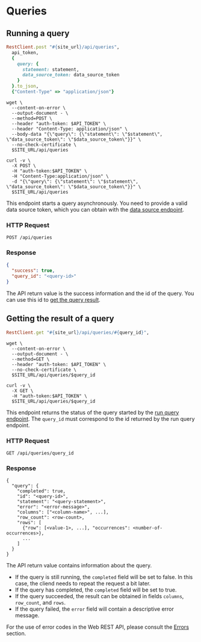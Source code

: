 # Queries

## Running a query

```ruby
RestClient.post "#{site_url}/api/queries",
  api_token,
  {
    query: {
      statement: statement,
      data_source_token: data_source_token
    }
  }.to_json,
  {"Content-Type" => "application/json"}
```

```shell
wget \
  --content-on-error \
  --output-document - \
  --method=POST \
  --header "auth-token: $API_TOKEN" \
  --header "Content-Type: application/json" \
  --body-data "{\"query\": {\"statement\": \"$statement\", \"data_source_token\": \"$data_source_token\"}}" \
  --no-check-certificate \
  $SITE_URL/api/queries
```

```curl
curl -v \
  -X POST \
  -H "auth-token:$API_TOKEN" \
  -H "Content-Type:application/json" \
  -d "{\"query\": {\"statement\": \"$statement\", \"data_source_token\": \"$data_source_token\"}}" \
  $SITE_URL/api/queries
```

This endpoint starts a query asynchronously. You need to provide a valid data source token, which you can obtain with the [data source endpoint](#get-the-list-of-all-data-sources).

### HTTP Request

`POST /api/queries`

### Response

```json
{
  "success": true,
  "query_id": "<query-id>"
}
```

The API return value is the success information and the id of the query. You can use this id to [get the query result](#getting-the-result-of-a-query).


## Getting the result of a query

```ruby
RestClient.get "#{site_url}/api/queries/#{query_id}",
```

```shell
wget \
  --content-on-error \
  --output-document - \
  --method=GET \
  --header "auth-token: $API_TOKEN" \
  --no-check-certificate \
  $SITE_URL/api/queries/$query_id
```

```curl
curl -v \
  -X GET \
  -H "auth-token:$API_TOKEN" \
  $SITE_URL/api/queries/$query_id
```

This endpoint returns the status of the query started by the [run query endpoint](#running-a-query). The `query_id` must correspond to the id returned by the run query endpoint.

### HTTP Request

`GET /api/queries/query_id`

### Response

```text
{
  "query": {
    "completed": true,
    "id": "<query-id>",
    "statement": "<query-statement>",
    "error": "<error-message>",
    "columns": ["<column-name>", ...],
    "row_count": <row-count>,
    "rows": [
      {"row": [<value-1>, ...], "occurrences": <number-of-occurrences>},
      ...
    ]
  }
}
```

The API return value contains information about the query.

- If the query is still running, the `completed` field will be set to false. In this case, the cliend needs to
repeat the request a bit later.
- If the query has completed, the `completed` field will be set to true.
- If the query succeeded, the result can be obtained in fields `columns`, `row_count`, and `rows`.
- If the query failed, the `error` field will contain a descriptive error message.

For the use of error codes in the Web REST API, please consult the [Errors](#errors) section.
